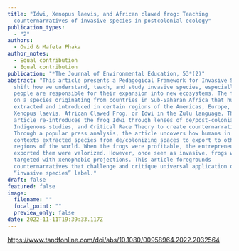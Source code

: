 ```yaml
---
title: "Idwi, Xenopus laevis, and African clawed frog: Teaching
  counternarratives of invasive species in postcolonial ecology"
publication_types:
  - "2"
authors:
  - Ovid & Mafeta Phaka
author_notes:
  - Equal contribution
  - Equal contribution
publication: "*The Journal of Environmental Education, 53*(2)"
abstract: "This article presents a Pedagogical Framework for Invasive Species to
  shift how we understand, teach, and study invasive species, especially when
  people are responsible for their expansion into new ecosystems. The focus is
  on a species originating from countries in Sub-Saharan Africa that humans
  extracted and introduced in certain regions of the Americas, Europe, and Asia:
  Xenopus laevis, African Clawed Frog, or Idwi in the Zulu language. This
  article re-introduces the frog Idwi through lenses of de/post-colonial theory,
  Indigenous studies, and Critical Race Theory to create counternarratives.
  Through a popular press analysis, the article uncovers how humans in colonial
  contexts extracted species from de/colonizing spaces to export to other
  regions of the world. When the frogs were profitable, the entrepreneurs who
  exported them were valorized. However, once seen as invasive, frogs were
  targeted with xenophobic projections. This article foregrounds
  counternarratives that challenge and critique universal application of the
  “invasive species” label."
draft: false
featured: false
image:
  filename: ""
  focal_point: ""
  preview_only: false
date: 2022-11-11T19:39:33.117Z
---
```

<https://www.tandfonline.com/doi/abs/10.1080/00958964.2022.2032564>